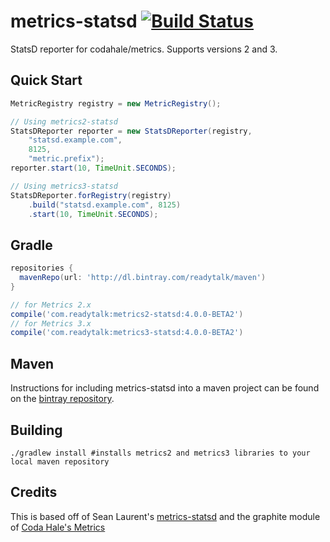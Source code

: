 # metrics-statsd [![Build Status](https://travis-ci.org/ReadyTalk/metrics-statsd.png?branch=master)](https://travis-ci.org/ReadyTalk/metrics-statsd)

StatsD reporter for codahale/metrics. Supports versions 2 and 3.

## Quick Start

```java
MetricRegistry registry = new MetricRegistry();

// Using metrics2-statsd
StatsDReporter reporter = new StatsDReporter(registry,
    "statsd.example.com",
    8125,
    "metric.prefix");
reporter.start(10, TimeUnit.SECONDS);

// Using metrics3-statsd
StatsDReporter.forRegistry(registry)
    .build("statsd.example.com", 8125)
    .start(10, TimeUnit.SECONDS);
```

## Gradle

```groovy
repositories {
  mavenRepo(url: 'http://dl.bintray.com/readytalk/maven')
}

// for Metrics 2.x
compile('com.readytalk:metrics2-statsd:4.0.0-BETA2')
// for Metrics 3.x
compile('com.readytalk:metrics3-statsd:4.0.0-BETA2')
```

## Maven

Instructions for including metrics-statsd into a maven project can be found on the [bintray repository](https://bintray.com/readytalk/maven/metrics-statsd).

## Building

```shell
./gradlew install #installs metrics2 and metrics3 libraries to your local maven repository
```

## Credits

This is based off of Sean Laurent's [metrics-statsd](https://github.com/organicveggie/metrics-statsd) and the graphite module of [Coda Hale's Metrics](https://github.com/codahale/metrics)
